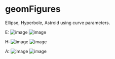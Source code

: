 # geomFigures

Ellipse, Hyperbole, Astroid using curve parameters.

E: ![image](https://user-images.githubusercontent.com/40267036/169998899-167c3ac8-95e7-4ed2-86f4-9713774231d4.png)
  ![image](https://user-images.githubusercontent.com/40267036/169999272-9c44dfc0-850b-4cb5-9945-f9ebe6d0f9cf.png)

H: ![image](https://user-images.githubusercontent.com/40267036/169998966-870805ca-8943-4a81-ab21-b16ffbab4288.png)
![image](https://user-images.githubusercontent.com/40267036/169999440-e511272b-539c-4315-86db-6094751fc37a.png)

A: ![image](https://user-images.githubusercontent.com/40267036/169999031-e416bcf5-f4a2-4715-b2a3-e5c7c395644f.png)
![image](https://user-images.githubusercontent.com/40267036/169999580-0d5b1f10-6d99-44cb-9277-5f0bb746e5ac.png)


